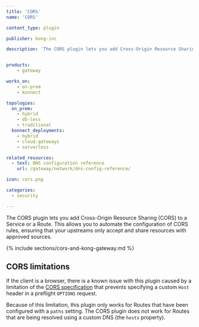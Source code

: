 ```yaml
---
title: 'CORS'
name: 'CORS'

content_type: plugin

publisher: kong-inc

description: 'The CORS plugin lets you add Cross-Origin Resource Sharing (CORS) to a Service or a Route.'


products:
    - gateway

works_on:
    - on-prem
    - konnect

topologies:
  on_prem:
    - hybrid
    - db-less
    - traditional
  konnect_deployments:
    - hybrid
    - cloud-gateways
    - serverless

related_resources:
  - text: DNS configuration reference
    url: /gateway/network/dns-config-reference/

icon: cors.png

categories:
  - security

---
```


The CORS plugin lets you add Cross-Origin Resource Sharing (CORS) to a Service or a Route. This allows you to automate the configuration of CORS rules, ensuring that your upstreams only accept and share resources with approved sources.

{% include sections/cors-and-kong-gateway.md %}

## CORS limitations

If the client is a browser, there is a known issue with this plugin caused by a
limitation of the [CORS specification](https://developer.mozilla.org/en-US/docs/Web/HTTP/CORS) that prevents specifying a custom
`Host` header in a preflight `OPTIONS` request.

Because of this limitation, this plugin only works for Routes that have been
configured with a `paths` setting. The CORS plugin does not work for Routes that
are being resolved using a custom DNS (the `hosts` property).